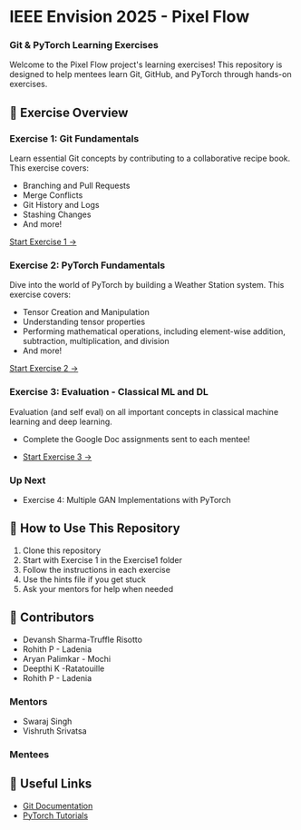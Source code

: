 # IEEE Envision 2025 - Pixel Flow
### Git & PyTorch Learning Exercises

Welcome to the Pixel Flow project's learning exercises! This repository is designed to help mentees learn Git, GitHub, and PyTorch through hands-on exercises.

## 🎯 Exercise Overview

### Exercise 1: Git Fundamentals
Learn essential Git concepts by contributing to a collaborative recipe book. This exercise covers:
- Branching and Pull Requests
- Merge Conflicts
- Git History and Logs
- Stashing Changes
- And more!

[Start Exercise 1 →](./Exercise1/Exercise1.md)

### Exercise 2: PyTorch Fundamentals
Dive into the world of PyTorch by building a Weather Station system. This exercise covers:
- Tensor Creation and Manipulation
- Understanding tensor properties
- Performing mathematical operations, including element-wise addition, subtraction, multiplication, and division
- And more!

[Start Exercise 2 →](./Exercise2/Exercise2.md)

### Exercise 3: Evaluation - Classical ML and DL
Evaluation (and self eval) on all important concepts in classical machine learning and deep learning. 
- Complete the Google Doc assignments sent to each mentee!

- [Start Exercise 3 →](https://docs.google.com/document/d/1e345FRWzjns3JnsQjvXkqorHXaPVl_IP8Qv1foCEA_I/edit?tab=t.0)

### Up Next

- Exercise 4: Multiple GAN Implementations with PyTorch

## 📝 How to Use This Repository

1. Clone this repository
2. Start with Exercise 1 in the Exercise1 folder
3. Follow the instructions in each exercise
4. Use the hints file if you get stuck
5. Ask your mentors for help when needed

## 🤝 Contributors
- Devansh Sharma-Truffle Risotto
- Rohith P - Ladenia
- Aryan Palimkar - Mochi
- Deepthi K -Ratatouille
- Rohith P - Ladenia


### Mentors
- Swaraj Singh
- Vishruth Srivatsa

### Mentees
<!-- This section will be populated by mentees as part of Exercise 1 Task 10-->

## 🔗 Useful Links
- [Git Documentation](https://git-scm.com/doc)
- [PyTorch Tutorials](https://pytorch.org/tutorials/)
